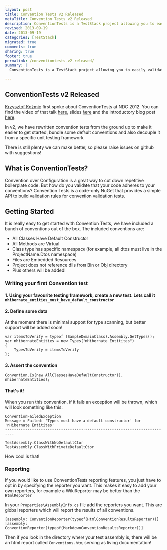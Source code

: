 ```yaml
---
layout: post
title: Convention Tests v2 Released
metaTitle: Convention Tests v2 Released
description: ConventionTests is a TestStack project allowing you to easily validate and document your project conventions
revised: 2013-09-19
date: 2013-09-19
categories: [TestStack]
migrated: true
comments: true
sharing: true
footer: true
permalink: /conventiontests-v2-released/
summary: | 
  ConventionTests is a TestStack project allowing you to easily validate and document your project conventions

---
```

## ConventionTests v2 Released
[Krzysztof Koźmic](https://github.com/kkozmic) first spoke about ConventionTests at NDC 2012. You can find the video of that talk [here](http://vimeo.com/43676874), slides [here](http://kozmic.pl/presentations/) and the introductory blog post [here](http://kozmic.pl/2012/06/14/using-conventiontests/).

In v2, we have rewritten convention tests from the ground up to make it easier to get started, bundle some default conventions and also decouple it from a specific unit testing framework.

There is still plenty we can make better, so please raise issues on github with suggestions!

## What is ConventionTests?

Convention over Configuration is a great way to cut down repetitive boilerplate code. But how do you validate that your code adheres to your conventions? Convention Tests is a code-only NuGet that provides a simple API to build validation rules for convention validation tests.
<!-- more -->
## Getting Started
It is really easy to get started with Convention Tests, we have included a bunch of conventions out of the box. The included conventions are:

 - All Classes Have Default Constructor 
 - All Methods are Virtual
 - Class type has specific namespace (for example, all dtos must live in the ProjectName.Dtos namespace)
 - Files are Embedded Resources
 - Project does not reference dlls from Bin or Obj directory
 - Plus others will be added!

### Writing your first Convention test
#### 1. Using your favourite testing framework, create a new test. Lets call it `nhibernate_entities_must_have_default_constructor`

#### 2. Define some data
At the moment there is minimal support for type scanning, but better support will be added soon!

    var itemsToVerify = typeof (SampleDomainClass).Assembly.GetTypes();
    var nhibernateEntities = new Types("nHibernate Entitites")
    {
        TypesToVerify = itemsToVerify
    };
    
#### 3. Assert the convention
`Convention.Is(new AllClassesHaveDefaultConstructor(), nhibernateEntities);`

#### That's it!
When you run this convention, if it fails an exception will be thrown, which will look something like this:

    ConventionFailedException
    Message = Failed: 'Types must have a default constructor' for 'nHibernate Entitites'
    --------------------------------------------------------------------------
	
    TestAssembly.ClassWithNoDefaultCtor
    TestAssembly.ClassWithPrivateDefaultCtor

How cool is that!

### Reporting
If you would like to use ConventionTests reporting features, you just have to opt in by specifying the reporter you want. This makes it easy to add your own reporters, for example a WikiReporter may be better than the `HtmlReporter`

In your `Properties\AssemblyInfo.cs` file add the reporters you want. This are global reporters which will report the results of all conventions.

    [assembly: ConventionReporter(typeof(HtmlConventionResultsReporter))]
    [assembly: ConventionReporter(typeof(MarkdownConventionResultsReporter))]

Then if you look in the directory where your test assembly is, there will be an html report called `Conventions.htm`, serving as living documentation!